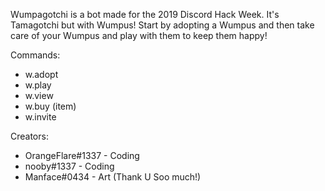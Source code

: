 Wumpagotchi is a bot made for the 2019 Discord Hack Week. It's Tamagotchi but with Wumpus! Start by adopting a Wumpus and then take care of your Wumpus and play with them to keep them happy!

Commands:
  - w.adopt <Wumpus Name>
  - w.play
  - w.view
  - w.buy (item)
  - w.invite

Creators:
  - OrangeFlare#1337 - Coding
  - nooby#1337 - Coding
  - Manface#0434 - Art (Thank U Soo much!)
